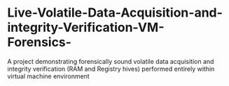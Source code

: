 # Live-Volatile-Data-Acquisition-and-integrity-Verification-VM-Forensics-
A project demonstrating forensically sound volatile data acquisition  and integrity verification (RAM and Registry hives) performed entirely within virtual machine environment 
